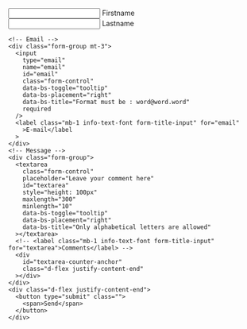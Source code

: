<form method="get" class="px-sm-4" novalidate>
    <!-- Firstname -->
    <div class="form-group mt-3">
      <input
        type="text"
        name="firstname"
        id="firstname"
        class="form-control"
        data-bs-toggle="tooltip"
        data-bs-placement="right"
        data-bs-title="Only alphabetical letters are allowed"
        required
      />
      <label
        class="mb-1 info-text-font form-title-input"
        for="firstname"
        >Firstname</label
      >
    </div>
    <!-- Lastname -->
    <div class="form-group mt-3">
      <input
        type="text"
        name="lastname"
        id="lastname"
        class="form-control"
        data-bs-toggle="tooltip"
        data-bs-placement="right"
        data-bs-title="Only alphabetical letters are allowed"
        required
      />
      <label class="mb-1 info-text-font form-title-input" for="lastname"
        >Lastname</label
      >
    </div>

    <!-- Email -->
    <div class="form-group mt-3">
      <input
        type="email"
        name="email"
        id="email"
        class="form-control"
        data-bs-toggle="tooltip"
        data-bs-placement="right"
        data-bs-title="Format must be : word@word.word"
        required
      />
      <label class="mb-1 info-text-font form-title-input" for="email"
        >E-mail</label
      >
    </div>
    <!-- Message -->
    <div class="form-group">
      <textarea
        class="form-control"
        placeholder="Leave your comment here"
        id="textarea"
        style="height: 100px"
        maxlength="300"
        minlength="10"
        data-bs-toggle="tooltip"
        data-bs-placement="right"
        data-bs-title="Only alphabetical letters are allowed"
      ></textarea>
      <!-- <label class="mb-1 info-text-font form-title-input" for="textarea">Comments</label> -->
      <div
        id="textarea-counter-anchor"
        class="d-flex justify-content-end"
      ></div>
    </div>
    <div class="d-flex justify-content-end">
      <button type="submit" class="">
        <span>Send</span>
      </button>
    </div>
  </form>
